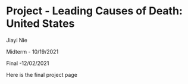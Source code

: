 Project - Leading Causes of Death: United States
================
Jiayi Nie

Midterm - 10/19/2021

Final -12/02/2021 

Here is the final project page

